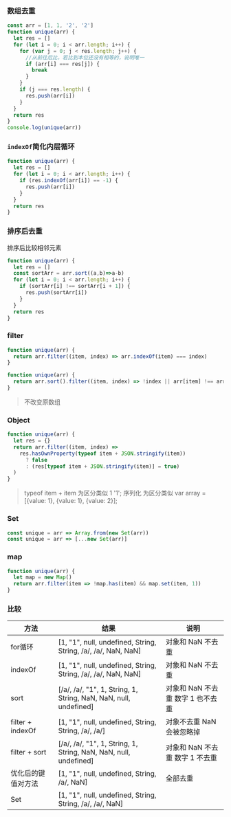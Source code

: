 ### 数组去重

```javascript
const arr = [1, 1, '2', '2']
function unique(arr) {
  let res = []
  for (let i = 0; i < arr.length; i++) {
    for (var j = 0; j < res.length; j++) {
      //从前往后比，若比到本位还没有相等的，说明唯一
      if (arr[i] === res[j]) {
        break
      }
    }
    if (j === res.length) {
      res.push(arr[i])
    }
  }
  return res
}
console.log(unique(arr))
```

### `indexOf`简化内层循环

```javascript
function unique(arr) {
  let res = []
  for (let i = 0; i < arr.length; i++) {
    if (res.indexOf(arr[i]) == -1) {
      res.push(arr[i])
    }
  }
  return res
}
```

### 排序后去重

排序后比较相邻元素

```javascript
function unique(arr) {
  let res = []
  const sortArr = arr.sort((a,b)=>a-b)
  for (let i = 0; i < arr.length; i++) {
    if (sortArr[i] !== sortArr[i + 1]) {
      res.push(sortArr[i])
    }
  }
  return res
}
```

### filter

```javascript
function unique(arr) {
  return arr.filter((item, index) => arr.indexOf(item) === index)
}

function unique(arr) {
  return arr.sort().filter((item, index) => !index || arr[item] !== arr[index - 1])
}
```

> 不改变原数组

### Object

```javascript
function unique(arr) {
  let res = {}
  return arr.filter((item, index) =>
    res.hasOwnProperty(typeof item + JSON.stringify(item))
      ? false
      : (res[typeof item + JSON.stringify(item)] = true)
  )
}
```

> typeof item + item 为区分类似 1 '1'; 序列化 为区分类似 var array = [{value: 1}, {value: 1}, {value: 2}];

### Set

```javascript
const unique = arr => Array.from(new Set(arr))
const unique = arr => [...new Set(arr)]
```

### map

```javascript
function unique(arr) {
  let map = new Map()
  return arr.filter(item => !map.has(item) && map.set(item, 1))
}
```

### 比较

| 方法               | 结果                                                         | 说明                              |
| ------------------ | ------------------------------------------------------------ | --------------------------------- |
| for循环            | [1, "1", null, undefined, String, String, /a/, /a/, NaN, NaN] | 对象和 NaN 不去重                 |
| indexOf            | [1, "1", null, undefined, String, String, /a/, /a/, NaN, NaN] | 对象和 NaN 不去重                 |
| sort               | [/a/, /a/, "1", 1, String, 1, String, NaN, NaN, null, undefined] | 对象和 NaN 不去重 数字 1 也不去重 |
| filter + indexOf   | [1, "1", null, undefined, String, String, /a/, /a/]          | 对象不去重 NaN 会被忽略掉         |
| filter + sort      | [/a/, /a/, "1", 1, String, 1, String, NaN, NaN, null, undefined] | 对象和 NaN 不去重 数字 1 不去重   |
| 优化后的键值对方法 | [1, "1", null, undefined, String, /a/, NaN]                  | 全部去重                          |
| Set                | [1, "1", null, undefined, String, String, /a/, /a/, NaN]     |                                   |